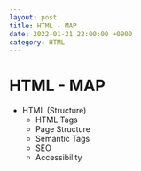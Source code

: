 ```yaml
---
layout: post
title: HTML - MAP
date: 2022-01-21 22:00:00 +0900
category: HTML
---
```


HTML - MAP
===

- HTML (Structure)
	- HTML Tags
	- Page Structure
	- Semantic Tags
	- SEO
	- Accessibility
